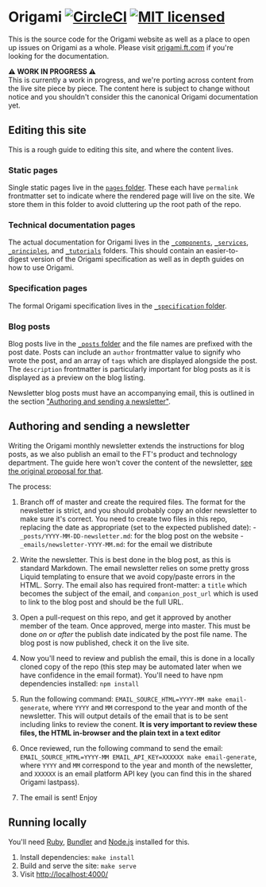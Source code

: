 
# Origami [![CircleCI](https://circleci.com/gh/Financial-Times/origami.svg?style=svg&circle-token=cb21c81a8c339ecb5305a90e508fb24c3ef9c222)](https://circleci.com/gh/Financial-Times/origami) [![MIT licensed](https://img.shields.io/badge/license-MIT-blue.svg)](#licence)

This is the source code for the Origami website as well as a place to open up issues on Origami as a whole. Please visit [origami.ft.com] if you're looking for the documentation.

**:warning: WORK IN PROGRESS :warning:**<br/>
This is currently a work in progress, and we're porting across content from the live site piece by piece. The content here is subject to change without notice and you shouldn't consider this the canonical Origami documentation yet.


## Editing this site

This is a rough guide to editing this site, and where the content lives.

### Static pages

Single static pages live in the [`pages` folder](pages). These each have `permalink` frontmatter set to indicate where the rendered page will live on the site. We store them in this folder to avoid cluttering up the root path of the repo.

### Technical documentation pages

The actual documentation for Origami lives in the [`_components`](_components), [`_services`](_services), [`_principles`](_principles), and [`_tutorials`](_tutorials) folders. This should contain an easier-to-digest version of the Origami specification as well as in depth guides on how to use Origami.

### Specification pages

The formal Origami specification lives in the [`_specification` folder](_specification).

### Blog posts

Blog posts live in the [`_posts` folder](_posts) and the file names are prefixed with the post date. Posts can include an `author` frontmatter value to signify who wrote the post, and an array of `tags` which are displayed alongside the post. The `description` frontmatter is particularly important for blog posts as it is displayed as a preview on the blog listing.

Newsletter blog posts must have an accompanying email, this is outlined in the section ["Authoring and sending a newsletter"](#authoring-and-sending-a-newsletter).


## Authoring and sending a newsletter

Writing the Origami monthly newsletter extends the instructions for blog posts, as we also publish an email to the FT's product and technology department. The guide here won't cover the content of the newsletter, [see the original proposal for that](https://docs.google.com/document/d/1qFXWl3xcx3MUL7FHGa7eA90TjGxDdLFTItizILKHZ2k/edit).

The process:

  1. Branch off of master and create the required files. The format for the newsletter is strict, and you should probably copy an older newsletter to make sure it's correct. You need to create two files in this repo, replacing the date as appropriate (set to the expected published date):
    - `_posts/YYYY-MM-DD-newsletter.md`: for the blog post on the website
    - `_emails/newsletter-YYYY-MM.md`: for the email we distribute

  2. Write the newsletter. This is best done in the blog post, as this is standard Markdown. The email newsletter relies on some pretty gross Liquid templating to ensure that we avoid copy/paste errors in the HTML. Sorry. The email also has required front-matter: a `title` which becomes the subject of the email, and `companion_post_url` which is used to link to the blog post and should be the full URL.

  3. Open a pull-request on this repo, and get it approved by another member of the team. Once approved, merge into master. This must be done _on_ or _after_ the publish date indicated by the post file name. The blog post is now published, check it on the live site.

  4. Now you'll need to review and publish the email, this is done in a locally cloned copy of the repo (this step may be automated later when we have confidence in the email format). You'll need to have npm dependencies installed: `npm install`

  5. Run the following command: `EMAIL_SOURCE_HTML=YYYY-MM make email-generate`, where `YYYY` and `MM` correspond to the year and month of the newsletter. This will output details of the email that is to be sent including links to review the conent. **It is very important to review these files, the HTML in-browser and the plain text in a text editor**

  6. Once reviewed, run the following command to send the email: `EMAIL_SOURCE_HTML=YYYY-MM EMAIL_API_KEY=XXXXXX make email-generate`, where `YYYY` and `MM` correspond to the year and month of the newsletter, and `XXXXXX` is an email platform API key (you can find this in the shared Origami lastpass).

  7. The email is sent! Enjoy


## Running locally

You'll need [Ruby], [Bundler] and [Node.js] installed for this.

  1. Install dependencies: `make install`
  2. Build and serve the site: `make serve`
  3. Visit <http://localhost:4000/>



[bundler]: http://bundler.io/
[jekyll]: http://jekyllrb.com/
[node.js]: https://nodejs.org/
[origami.ft.com]: http://origami.ft.com/
[ruby]: https://www.ruby-lang.org/en/
